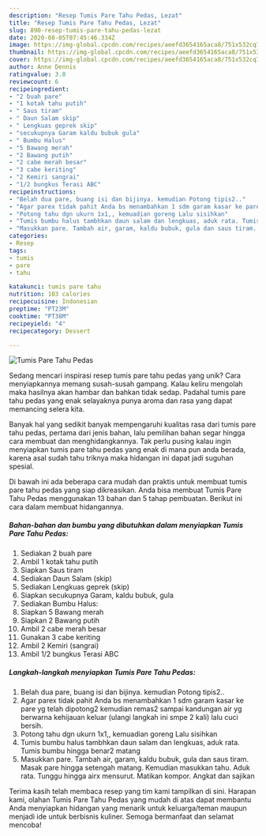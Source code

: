 ```yaml
---
description: "Resep Tumis Pare Tahu Pedas, Lezat"
title: "Resep Tumis Pare Tahu Pedas, Lezat"
slug: 890-resep-tumis-pare-tahu-pedas-lezat
date: 2020-08-05T07:45:46.334Z
image: https://img-global.cpcdn.com/recipes/aeefd3654165aca8/751x532cq70/tumis-pare-tahu-pedas-foto-resep-utama.jpg
thumbnail: https://img-global.cpcdn.com/recipes/aeefd3654165aca8/751x532cq70/tumis-pare-tahu-pedas-foto-resep-utama.jpg
cover: https://img-global.cpcdn.com/recipes/aeefd3654165aca8/751x532cq70/tumis-pare-tahu-pedas-foto-resep-utama.jpg
author: Anne Dennis
ratingvalue: 3.8
reviewcount: 6
recipeingredient:
- "2 buah pare"
- "1 kotak tahu putih"
- " Saus tiram"
- " Daun Salam skip"
- " Lengkuas geprek skip"
- "secukupnya Garam kaldu bubuk gula"
- " Bumbu Halus"
- "5 Bawang merah"
- "2 Bawang putih"
- "2 cabe merah besar"
- "3 cabe keriting"
- "2 Kemiri sangrai"
- "1/2 bungkus Terasi ABC"
recipeinstructions:
- "Belah dua pare, buang isi dan bijinya. kemudian Potong tipis2.."
- "Agar parex tidak pahit Anda bs menambahkan 1 sdm garam kasar ke pare yg telah dipotong2 kemudian remas2 sampai kandungan air yg berwarna kehijauan keluar (ulangi langkah ini smpe 2 kali) lalu cuci bersih."
- "Potong tahu dgn ukurn 1x1,, kemuadian goreng Lalu sisihkan"
- "Tumis bumbu halus tambhkan daun salam dan lengkuas, aduk rata. Tumis bumbu hingga benar2 matang"
- "Masukkan pare. Tambah air, garam, kaldu bubuk, gula dan saus tiram. Masak pare hingga setengah matang. Kemudian masukkan tahu. Aduk rata. Tunggu hingga airx mensurut. Matikan kompor. Angkat dan sajikan"
categories:
- Resep
tags:
- tumis
- pare
- tahu

katakunci: tumis pare tahu 
nutrition: 103 calories
recipecuisine: Indonesian
preptime: "PT23M"
cooktime: "PT38M"
recipeyield: "4"
recipecategory: Dessert

---
```



![Tumis Pare Tahu Pedas](https://img-global.cpcdn.com/recipes/aeefd3654165aca8/751x532cq70/tumis-pare-tahu-pedas-foto-resep-utama.jpg)

Sedang mencari inspirasi resep tumis pare tahu pedas yang unik? Cara menyiapkannya memang susah-susah gampang. Kalau keliru mengolah maka hasilnya akan hambar dan bahkan tidak sedap. Padahal tumis pare tahu pedas yang enak selayaknya punya aroma dan rasa yang dapat memancing selera kita.



Banyak hal yang sedikit banyak mempengaruhi kualitas rasa dari tumis pare tahu pedas, pertama dari jenis bahan, lalu pemilihan bahan segar hingga cara membuat dan menghidangkannya. Tak perlu pusing kalau ingin menyiapkan tumis pare tahu pedas yang enak di mana pun anda berada, karena asal sudah tahu triknya maka hidangan ini dapat jadi suguhan spesial.


Di bawah ini ada beberapa cara mudah dan praktis untuk membuat tumis pare tahu pedas yang siap dikreasikan. Anda bisa membuat Tumis Pare Tahu Pedas menggunakan 13 bahan dan 5 tahap pembuatan. Berikut ini cara dalam membuat hidangannya.

<!--inarticleads1-->

##### Bahan-bahan dan bumbu yang dibutuhkan dalam menyiapkan Tumis Pare Tahu Pedas:

1. Sediakan 2 buah pare
1. Ambil 1 kotak tahu putih
1. Siapkan  Saus tiram
1. Sediakan  Daun Salam (skip)
1. Sediakan  Lengkuas geprek (skip)
1. Siapkan secukupnya Garam, kaldu bubuk, gula
1. Sediakan  Bumbu Halus:
1. Siapkan 5 Bawang merah
1. Siapkan 2 Bawang putih
1. Ambil 2 cabe merah besar
1. Gunakan 3 cabe keriting
1. Ambil 2 Kemiri (sangrai)
1. Ambil 1/2 bungkus Terasi ABC




<!--inarticleads2-->

##### Langkah-langkah menyiapkan Tumis Pare Tahu Pedas:

1. Belah dua pare, buang isi dan bijinya. kemudian Potong tipis2..
1. Agar parex tidak pahit Anda bs menambahkan 1 sdm garam kasar ke pare yg telah dipotong2 kemudian remas2 sampai kandungan air yg berwarna kehijauan keluar (ulangi langkah ini smpe 2 kali) lalu cuci bersih.
1. Potong tahu dgn ukurn 1x1,, kemuadian goreng Lalu sisihkan
1. Tumis bumbu halus tambhkan daun salam dan lengkuas, aduk rata. Tumis bumbu hingga benar2 matang
1. Masukkan pare. Tambah air, garam, kaldu bubuk, gula dan saus tiram. Masak pare hingga setengah matang. Kemudian masukkan tahu. Aduk rata. Tunggu hingga airx mensurut. Matikan kompor. Angkat dan sajikan




Terima kasih telah membaca resep yang tim kami tampilkan di sini. Harapan kami, olahan Tumis Pare Tahu Pedas yang mudah di atas dapat membantu Anda menyiapkan hidangan yang menarik untuk keluarga/teman maupun menjadi ide untuk berbisnis kuliner. Semoga bermanfaat dan selamat mencoba!
